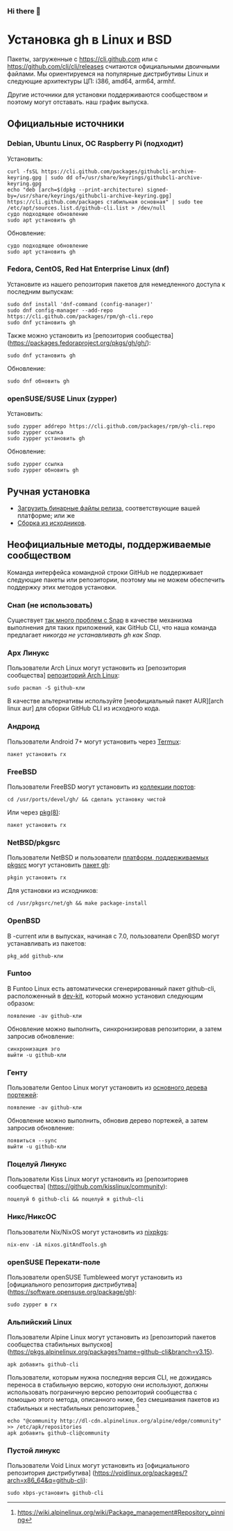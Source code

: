 ### Hi there 👋
# Установка gh в Linux и BSD

Пакеты, загруженные с https://cli.github.com или с https://github.com/cli/cli/releases
считаются официальными двоичными файлами. Мы ориентируемся на популярные дистрибутивы Linux и
следующие архитектуры ЦП: i386, amd64, arm64, armhf.

Другие источники для установки поддерживаются сообществом и поэтому могут отставать.
наш график выпуска.

## Официальные источники

### Debian, Ubuntu Linux, ОС Raspberry Pi (подходит)

Установить:

``` ударить
curl -fsSL https://cli.github.com/packages/githubcli-archive-keyring.gpg | sudo dd of=/usr/share/keyrings/githubcli-archive-keyring.gpg
echo "deb [arch=$(dpkg --print-architecture) signed-by=/usr/share/keyrings/githubcli-archive-keyring.gpg] https://cli.github.com/packages стабильная основная" | sudo tee /etc/apt/sources.list.d/github-cli.list > /dev/null
судо подходящее обновление
sudo apt установить gh
```

Обновление:

``` ударить
судо подходящее обновление
sudo apt установить gh
```

### Fedora, CentOS, Red Hat Enterprise Linux (dnf)

Установите из нашего репозитория пакетов для немедленного доступа к последним выпускам:

``` ударить
sudo dnf install 'dnf-command (config-manager)'
sudo dnf config-manager --add-repo https://cli.github.com/packages/rpm/gh-cli.repo
sudo dnf установить gh
```

Также можно установить из [репозитория сообщества] (https://packages.fedoraproject.org/pkgs/gh/gh/):

``` ударить
sudo dnf установить gh
```

Обновление:

``` ударить
sudo dnf обновить gh
```

### openSUSE/SUSE Linux (zypper)

Установить:

``` ударить
sudo zypper addrepo https://cli.github.com/packages/rpm/gh-cli.repo
sudo zypper ссылка
sudo zypper установить gh
```

Обновление:

``` ударить
sudo zypper ссылка
sudo zypper обновить gh
```

## Ручная установка

* [Загрузить бинарные файлы релиза][страница релизов], соответствующие вашей платформе; или же
* [Сборка из исходников](./source.md).

## Неофициальные методы, поддерживаемые сообществом

Команда интерфейса командной строки GitHub не поддерживает следующие пакеты или репозитории, поэтому мы не можем обеспечить поддержку этих методов установки.

### Снап (не использовать)

Существует [так много проблем с Snap](https://github.com/casperdcl/cli/issues/7) в качестве механизма выполнения для таких приложений, как GitHub CLI, что наша команда предлагает _никогда не устанавливать gh как Snap_.

### Арх Линукс

Пользователи Arch Linux могут установить из [репозитория сообщества] [репозиторий Arch Linux]:

``` ударить
sudo pacman -S github-кли
```

В качестве альтернативы используйте [неофициальный пакет AUR][arch linux aur] для сборки GitHub CLI из исходного кода.

### Андроид

Пользователи Android 7+ могут установить через [Termux](https://wiki.termux.com/wiki/Main_Page):

``` ударить
пакет установить гх
```

### FreeBSD

Пользователи FreeBSD могут установить из [коллекции портов](https://www.freshports.org/devel/gh/):

``` ударить
cd /usr/ports/devel/gh/ && сделать установку чистой
```

Или через [pkg(8)](https://www.freebsd.org/cgi/man.cgi?pkg(8)):

``` ударить
пакет установить гх
```

### NetBSD/pkgsrc

Пользователи NetBSD и пользователи [платформ, поддерживаемых pkgsrc](https://pkgsrc.org/#index4h1) могут установить [пакет gh](https://pkgsrc.se/net/gh):

``` ударить
pkgin установить гх
```

Для установки из исходников:

``` ударить
cd /usr/pkgsrc/net/gh && make package-install
```

### OpenBSD

В -current или в выпусках, начиная с 7.0, пользователи OpenBSD могут устанавливать из пакетов:

```
pkg_add github-кли
```

### Funtoo

В Funtoo Linux есть автоматически сгенерированный пакет github-cli, расположенный в [dev-kit](https://github.com/funtoo/dev-kit/tree/1.4-release/dev-util/github-cli), который можно установил следующим образом:

``` баш
появление -av github-кли
```

Обновление можно выполнить, синхронизировав репозитории, а затем запросив обновление:

``` баш
синхронизация эго
выйти -u github-кли
```

### Генту

Пользователи Gentoo Linux могут установить из [основного дерева портежей](https://packages.gentoo.org/packages/dev-util/github-cli):

``` баш
появление -av github-кли
```

Обновление можно выполнить, обновив дерево портежей, а затем запросив обновление:

``` баш
появиться --sync
выйти -u github-кли
```

### Поцелуй Линукс

Пользователи Kiss Linux могут установить из [репозиториев сообщества] (https://github.com/kisslinux/community):

``` ударить
поцелуй б github-cli && поцелуй я github-cli
```

### Никс/НиксОС

Пользователи Nix/NixOS могут установить из [nixpkgs](https://search.nixos.org/packages?show=gitAndTools.gh&query=gh&from=0&size=30&sort=relevance&channel=20.03#disabled):

``` ударить
nix-env -iA nixos.gitAndTools.gh
```

### openSUSE Перекати-поле

Пользователи openSUSE Tumbleweed могут установить из [официального репозитория дистрибутива] (https://software.opensuse.org/package/gh):
``` ударить
sudo zypper в гх
```

### Альпийский Linux

Пользователи Alpine Linux могут установить из [репозиторий пакетов сообщества стабильных выпусков] (https://pkgs.alpinelinux.org/packages?name=github-cli&branch=v3.15).

``` ударить
apk добавить github-cli
```

Пользователи, которым нужна последняя версия CLI, не дожидаясь переноса в стабильную версию, которую они используют, должны использовать пограничную версию
репозиторий сообщества с помощью этого метода, описанного ниже, без смешивания пакетов из стабильных и нестабильных репозиториев.[^1]

``` ударить
echo "@community http://dl-cdn.alpinelinux.org/alpine/edge/community" >> /etc/apk/repositories
apk добавить github-cli@community
```

### Пустой линукс
Пользователи Void Linux могут установить из [официального репозитория дистрибутива] (https://voidlinux.org/packages/?arch=x86_64&q=github-cli):

``` ударить
sudo xbps-установить github-cli
```

[страница релизов]: https://github.com/cli/cli/releases/latest
[репозиторий Arch Linux]: https://www.archlinux.org/packages/community/x86_64/github-cli
[архив Linux aur]: https://aur.archlinux.org/packages/github-cli-git
[^1]: https://wiki.alpinelinux.org/wiki/Package_management#Repository_pinning
<!--
**Serik99/Serik99** is a ✨ _special_ ✨ repository because its `README.md` (this file) appears on your GitHub profile.

Here are some ideas to get you started:

- 🔭 I’m currently working on ...
- 🌱 I’m currently learning ...
- 👯 I’m looking to collaborate on ...
- 🤔 I’m looking for help with ...
- 💬 Ask me about ...
- 📫 How to reach me: ...
- 😄 Pronouns: ...
- ⚡ Fun fact: ...
-->

